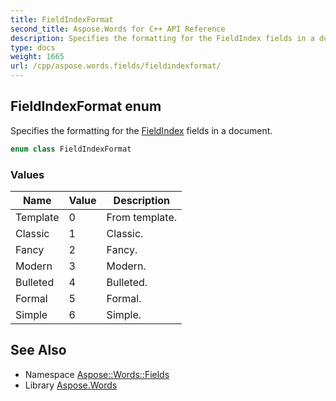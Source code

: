 ```yaml
---
title: FieldIndexFormat
second_title: Aspose.Words for C++ API Reference
description: Specifies the formatting for the FieldIndex fields in a document.
type: docs
weight: 1665
url: /cpp/aspose.words.fields/fieldindexformat/
---
```

## FieldIndexFormat enum


Specifies the formatting for the [FieldIndex](../fieldindex/) fields in a document.

```cpp
enum class FieldIndexFormat
```

### Values

| Name | Value | Description |
| --- | --- | --- |
| Template | 0 | From template. |
| Classic | 1 | Classic. |
| Fancy | 2 | Fancy. |
| Modern | 3 | Modern. |
| Bulleted | 4 | Bulleted. |
| Formal | 5 | Formal. |
| Simple | 6 | Simple. |

## See Also

* Namespace [Aspose::Words::Fields](../)
* Library [Aspose.Words](../../)
